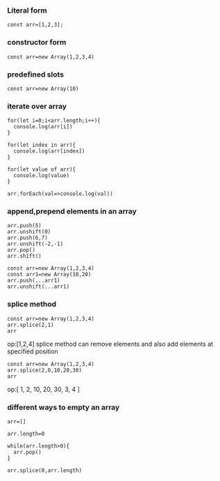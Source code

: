 ### Literal form
```
const arr=[1,2,3];
```
### constructor form
```  
const arr=new Array(1,2,3,4)

```
### predefined slots
```
const arr=new Array(10)
```
 
### iterate over array
```
for(let i=0;i<arr.length;i++){
  console.log(arr[i])
}
```
```
for(let index in arr){
  console.log(arr[index])
}
```
```
for(let value of arr){
  console.log(value)
}
```
```
arr.forEach(val=>console.log(val))
```
### append,prepend elements in an array
```
arr.push(5)
arr.unshift(0)
arr.push(6,7)
arr.unshift(-2,-1)
arr.pop()
arr.shift()
```
```
const arr=new Array(1,2,3,4)
const arr1=new Array(10,20)
arr.push(...arr1)
arr.unshift(...arr1)
```
### splice method

```
const arr=new Array(1,2,3,4)
arr.splice(2,1)
arr
```
op:[1,2,4]
splice method can remove elements and also add elements at specified position
```
const arr=new Array(1,2,3,4)
arr.splice(2,0,10,20,30)
arr
```
op:[
   1, 2, 10, 20,
  30, 3,  4
]

### different ways to empty an array
```
arr=[]
```
```
arr.length=0
```
```
while(arr.length>0){
  arr.pop()
}
```
```
arr.splice(0,arr.length)
```
